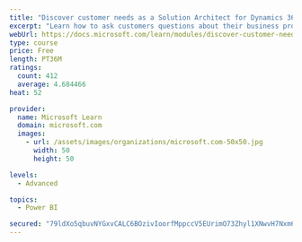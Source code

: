```yaml
---
title: "Discover customer needs as a Solution Architect for Dynamics 365 and Power Platform"
excerpt: "Learn how to ask customers questions about their business processes and feature requirements to create a viable solution."
webUrl: https://docs.microsoft.com/learn/modules/discover-customer-needs/
type: course
price: Free
length: PT36M
ratings:
  count: 412
  average: 4.684466
heat: 52

provider:
  name: Microsoft Learn
  domain: microsoft.com
  images:
    - url: /assets/images/organizations/microsoft.com-50x50.jpg
      width: 50
      height: 50

levels:
  - Advanced

topics:
  - Power BI

secured: "79ldXo5qbuvNYGxvCALC6BOzivIoorfMppccV5EUrimO73Zhyl1XNwvH7Nxm60xKC+6ZJuyCGk0DTLeP5SfJTjZw8LFJYkmPcBM00+0KPIRZxVDQp3Ik+3MWTEp6FcZLDHZlvD5Pld1qc2dEjKZkb5kYPXPJCxOqZH9RF0XsNEkZFe5/X/bRctILqiXXDSgD9qcS2h/tzVZCYtNJi9ymiQq2ZhPDrGZ0a7sHgOHsHKTCmHk9gM6iOQB992tjFKO97XKB8uOBTMmXMzIs2Tjq1XgMLPgtC3bQKlxC+Qnw4Qkh8h6zlEI84Tl2I9ObFqQs1grdwm9cgASxV9CetSECwWYhBLlrIIyc4f8WDtPtx8H1zOFA1qje9b+OxxKkvnqm/4lN60YxRFRsPd0fu5/h65FZ7VEQOrb+Yi+74jyumHc=;0YLE1Q9X1YPJ7ZWK9cm0Xw=="
---
```


